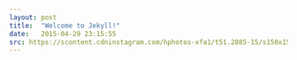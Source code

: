 ```yaml
---
layout: post
title:  "Welcome to Jekyll!"
date:   2015-04-29 23:15:55
src: https://scontent.cdninstagram.com/hphotos-xfa1/t51.2885-15/s150x150/e15/10684072_1472674613005375_893542416_n.jpg
---
```

